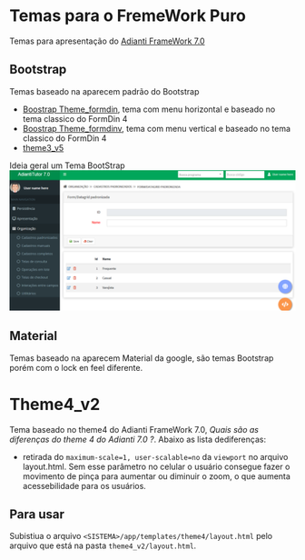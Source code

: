 # Temas para o FremeWork Puro
Temas para apresentação do [Adianti FrameWork 7.0](https://www.adianti.com.br/)

## Bootstrap
Temas baseado na aparecem padrão do Bootstrap
* [Boostrap Theme_formdin](framework_puro/bootstrap_theme_formdin.md), tema com menu horizontal e baseado no tema classico do FormDin 4
* [Boostrap Theme_formdinv](framework_puro/bootstrap_theme_formdinv.md), tema com menu vertical e baseado no tema classico do FormDin 4
* [theme3_v5](framework_puro/bootstrap_theme3_v5.md)

Ideia geral um Tema BootStrap
![theme_bootstrap](img/theme_bootstrap.png)

## Material
Temas baseado na aparecem Material da google, são temas Bootstrap porém com o lock en feel diferente.


# Theme4_v2
Tema baseado no theme4 do Adianti FrameWork 7.0, *Quais são as diferenças do theme 4 do Adianti 7.0 ?*. Abaixo as lista dediferenças:

* retirada do `maximum-scale=1, user-scalable=no` da `viewport` no arquivo layout.html. Sem esse parâmetro no celular o usuário consegue fazer o movimento de pinça para aumentar ou diminuir o zoom, o que aumenta acessebilidade para os usuários.

## Para usar 
Subistiua o arquivo `<SISTEMA>/app/templates/theme4/layout.html` pelo arquivo que está na pasta `theme4_v2/layout.html`.